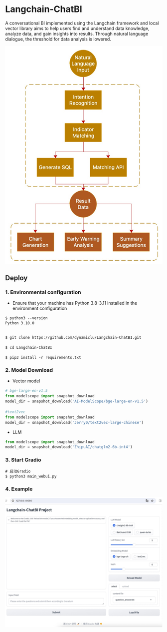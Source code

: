 # Langchain-ChatBI 

A conversational BI implemented using the Langchain framework and local vector library aims to help users find and understand data knowledge, analyze data, and gain insights into results. Through natural language dialogue, the threshold for data analysis is lowered.

![](img/introduce.jpg)
## Deploy

### 1. Environmental configuration

+ Ensure that your machine has Python 3.8-3.11 installed in the environment configuration
```
$ python3 --version
Python 3.10.0
```

```shell

$ git clone https://github.com/dynamiclu/Langchain-ChatBI.git

$ cd Langchain-ChatBI

$ pip3 install -r requirements.txt 
```
### 2. Model Download
   + Vector model
    
```python
# bge-large-en-v1.5 
from modelscope import snapshot_download
model_dir = snapshot_download('AI-ModelScope/bge-large-en-v1.5')

#text2vec 
from modelscope import snapshot_download
model_dir = snapshot_download('Jerry0/text2vec-large-chinese')
```
+ LLM
```python
from modelscope import snapshot_download
model_dir = snapshot_download('ZhipuAI/chatglm2-6b-int4')
```

### 3. Start Gradio
```shell
# 启动Gradio
$ python3 main_webui.py
```
### 4. Example
![](img/example.jpg)